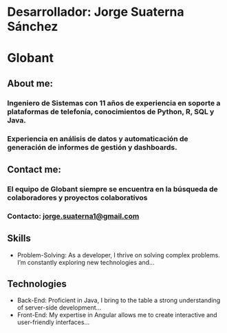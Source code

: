 # Desarrollador: Jorge Suaterna Sánchez
# Globant


## About me:
### Ingeniero de Sistemas con 11 años de experiencia en soporte a plataformas de telefonía, conocimientos de Python, R, SQL y Java.
### Experiencia en análisis de datos y automaticación de generación de informes de gestión y dashboards.

## Contact me:
### El equipo de Globant siempre se encuentra en la búsqueda de colaboradores y proyectos colaborativos
### Contacto: jorge.suaterna1@gmail.com

## Skills
- Problem-Solving: As a developer, I thrive on solving complex problems. I’m constantly exploring new technologies and...

## Technologies
- Back-End: Proficient in Java, I bring to the table a strong understanding of server-side development...
- Front-End: My expertise in Angular allows me to create interactive and user-friendly interfaces...
